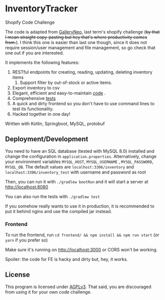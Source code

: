 # InventoryTracker

Shopify Code Challenge

The code is adapted from [GalleryNeo](https://github.com/harrynull/galleryneo), last term's shopify challenge
(<del>by that I mean straight copy-pasting but hey that's where productivity comes from.</del>). I think this one is
easier than last one though, since it does not require session/user management and file management, so go check that one
out if you are interested.

It implements the following features:

1. RESTful endpoints for creating, reading, updating, deleting inventory items
    1. Support filter by out-of-stock or active items.
2. Export inventory to csv
3. Elegant, efficient and
   easy-to-maintain [code](https://github.com/harrynull/invtracker/blob/master/src/main/kotlin/tech/harrynull/invtracker/)
   .
4. Comprehensive [tests](https://github.com/harrynull/invtracker/blob/master/src/test/kotlin/tech/harrynull/invtracker/)
5. A quick and dirty frontend so you don't have to use command lines to test its functionality.
6. Hacked together in one day!

Written with Kotlin, Springboot, MySQL, protobuf

## Deployment/Development

You need to have an SQL database (tested with MySQL 8.0) installed and change the configuration
in `application.properties`. Alternatively, change your environment variables `MYSQL_HOST`, `MYSQL_USERNAME`
, `MYSQL_PASSWORD`, `MYSQL_DB`. The default values are `localhost:3306/inventory` and `localhost:3306/inventory_test`
with username and password as root

Then, you can run it with `./gradlew bootRun` and it will start a server
at [http://localhost:8080](http://localhost:8080)

You can also run the tests with `./gradlew test`

If you somehow really wants to use it in production, it is recommended to put it behind nginx and use the compiled jar
instead.

### Frontend

To run the frontend, run `cd frontend/ && npm install && npm run start` (or `yarn` if you prefer so)

Make sure it's running on [http://localhost:3000](http://localhost:3000) or CORS won't be working.

Spoiler: the code for FE is hacky and dirty but, hey, it works.

## License

This program is licensed under [AGPLv3](https://github.com/harrynull/GalleryNeo/blob/master/LICENSE). That said, you are
discouraged from using it for your own code challenge.

